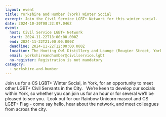 ```yaml
---
layout: event
title: Yorkshire and Humber (York) Winter Social
excerpt: Join the Civil Service LGBT+ Network for this winter social.
date: 2024-10-30T08:32:07.046Z
event:
  host: Civil Service LGBT+ Network
  start: 2024-11-22T18:00:00.000Z
  end: 2024-11-22T21:00:00.000Z
  deadline: 2024-11-22T12:00:00.000Z
  location: The Hooting Owl Distillery and Lounge (Rougier Street, York)
  email: yorkshireandhumber@civilservice.lgbt
  no-register: Registration is not mandatory
category:
  - yorkshire-and-humber
---
```

Join us for a CS LGBT+ Winter Social, in York, for an opportunity to meet other LGBT+ Civil Servants in the City.   We’re keen to develop our socials within York, so whether you can join us for an hour or for several we’ll be pleased to see you.  Look out for our Rainbow Unicorn mascot and CS LGBT+ Flag - come say hello, hear about the network, and meet colleagues from across the city.